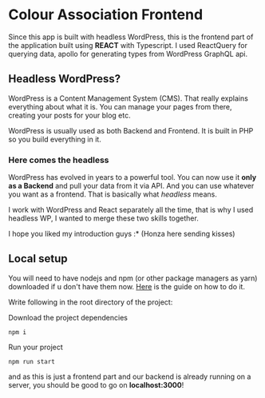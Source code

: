 # Colour Association Frontend

Since this app is built with headless WordPress, this is the frontend part of the application built using **REACT** with Typescript. I used ReactQuery for querying data, apollo for generating types from WordPress GraphQL api.

## Headless WordPress?

WordPress is a Content Management System (CMS). That really explains everything about what it is. You can manage your pages from there, creating your posts for your blog etc.

WordPress is usually used as both Backend and Frontend. It is built in PHP so you build everything in it.

### Here comes the headless

WordPress has evolved in years to a powerful tool. You can now use it **only as a Backend** and pull your data from it via API. And you can use whatever you want as a frontend. That is basically what _headless_ means.

I work with WordPress and React separately all the time, that is why I used headless WP, I wanted to merge these two skills together.

I hope you liked my introduction guys :\* (Honza here sending kisses)

## Local setup

You will need to have nodejs and npm (or other package managers as yarn) downloaded if u don't have them now. [Here](https://docs.npmjs.com/downloading-and-installing-node-js-and-npm) is the guide on how to do it.

Write following in the root directory of the project:

Download the project dependencies

```
npm i
```

Run your project

```
npm run start
```

and as this is just a frontend part and our backend is already running on a server, you should be good to go on **localhost:3000**!
